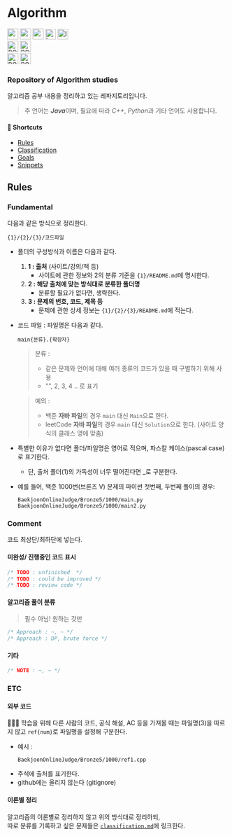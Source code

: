 # Algorithm

<div style="text-align: left;">
<img src="https://skillicons.dev/icons?i=java" alt="main-icon" height="25"/> <img src="https://skillicons.dev/icons?i=python,cpp" alt="sub1-icon" height="25"/> <img src="https://skillicons.dev/icons?i=c" alt="sub2-icon" height="25"/> <a href="https://www.acmicpc.net"><img src="https://drive.google.com/uc?export=view&id=1oZhfO8yLw-McLD1jlWv9xo3y9_olJdFW" alt="boj_rounded_icon" height="24"/></a> <a href="https://leetcode.com"><img src="https://drive.google.com/uc?export=view&id=1R2E_NwAnTgbNFFWz5TFvrKwwt9_4UmVk" alt="leetcode_icon" height="24"/></a><br><img src="https://img.shields.io/static/v1?label=Main%20Language&message=JAVA&color=9f4e13&style=for-the-badge&labelColor=222222" alt="BOJ" height="25"/> <img src="https://img.shields.io/static/v1?label=Sub%20Language&message=Python,%20CPP...&color=3f3f3f&style=for-the-badge&labelColor=222222" alt="BOJ" height="25"/><br><img src="https://img.shields.io/static/v1?label=Baekjoon%20Online%20Judge&message=Laniel88&color=0078c3&style=for-the-badge&labelColor=3c4861" alt="BOJ" height="25"/> <img src="https://img.shields.io/static/v1?label=Leet%20Code&message=Laniel88&color=b5740f&style=for-the-badge&labelColor=3f3f3f" alt="BOJ" height="25"/>
</div>

### **Repository of Algorithm studies**

알고리즘 공부 내용을 정리하고 있는 레파지토리입니다.

> 주 언어는 ***Java***이며, 필요에 따라 _C++_, *Python*과 기타 언어도 사용합니다.

#### 🏁 Shortcuts

- [Rules](##Rules)
- [Classification](./classification.md)
- [Goals](./goals.md)
- [Snippets](./snippets.json)


## Rules

### Fundamental

다음과 같은 방식으로 정리한다.

```
{1}/{2}/{3}/코드파일
```

- 폴더의 구성방식과 이름은 다음과 같다.

  1. **1 : 출처** (사이트/강의/책 등)
     - 사이트에 관한 정보와 2의 분류 기준을 `{1}/README.md`에 명시한다.
  2. **2 : 해당 출처에 맞는 방식대로 분류한 폴더명**
     - 분류할 필요가 없다면, 생략한다.
  3. **3 : 문제의 번호, 코드, 제목 등**
     - 문제에 관한 상세 정보는 `{1}/{2}/{3}/README.md`에 적는다.

- 코드 파일 : 파일명은 다음과 같다.

  ```
  main{분류}.{확장자}
  ```

  > 분류 :
  >
  > - 같은 문제와 언어에 대해 여러 종류의 코드가 있을 때 구별하기 위해 사용
  > - "", 2, 3, 4 .. 로 표기

  > 예외 :
  >
  > - 백준 **자바 파일**의 경우 `main` 대신 `Main`으로 한다.
  > - leetCode **자바 파일**의 경우 `main` 대신 `Solution`으로 한다. (사이트 양식의 클래스 명에 맞춤)

- 특별한 이유가 없다면 폴더/파일명은 영어로 적으며, 파스칼 케이스(pascal case)로 표기한다.

  - 단, 출처 폴더(1)의 가독성이 너무 떨어진다면 \_로 구분한다.

- 예를 들어, 백준 1000번(브론즈 V) 문제의 파이썬 첫번째, 두번째 풀이의 경우:

  ```
  BaekjoonOnlineJudge/Bronze5/1000/main.py
  BaekjoonOnlineJudge/Bronze5/1000/main2.py
  ```

### Comment

코드 최상단/최하단에 넣는다.

#### 미완성/ 진행중인 코드 표시

```java
/* TODO : unfinished  */
/* TODO : could be improved */
/* TODO : review code */
```

#### 알고리즘 풀이 분류

> 필수 아님! 원하는 것만

```java
/* Approach : ~, ~ */
/* Approach : DP, brute force */
```

#### 기타

```java
/* NOTE : ~, ~ */
```

### ETC

#### 외부 코드

👩🏻‍💻 학습을 위헤 다른 사람의 코드, 공식 해설, AC 등을 가져올 때는 파일명(3)을 따르지 않고 `ref{num}`로 파일명을 설정해 구분한다.

- 예시 :
  ```
  BaekjoonOnlineJudge/Bronze5/1000/ref1.cpp
  ```
- 주석에 출처를 표기한다.
- github에는 올리지 않는다 (gitignore)

#### 이론별 정리

알고리즘의 이론별로 정리하지 않고 위의 방식대로 정리하되,  
따로 분류를 기록하고 싶은 문제들은 [`classification.md`](./classification.md)에 링크한다.
